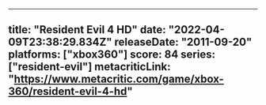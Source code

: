 
---
title: "Resident Evil 4 HD"
date: "2022-04-09T23:38:29.834Z"
releaseDate: "2011-09-20"
platforms: ["xbox360"]
score: 84
series: ["resident-evil"]
metacriticLink: "https://www.metacritic.com/game/xbox-360/resident-evil-4-hd"
---
